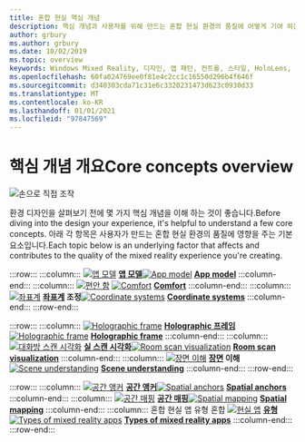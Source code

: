 ```yaml
---
title: 혼합 현실 핵심 개념
description: 핵심 개념과 사용자를 위해 만드는 혼합 현실 환경의 품질에 어떻게 기여 하는지 알아보세요.
author: grbury
ms.author: grbury
ms.date: 10/02/2019
ms.topic: overview
keywords: Windows Mixed Reality, 디자인, 앱 패턴, 컨트롤, 스타일, HoloLens, 상호 작용, UX 요소, 동작, 구성 요소, 혼합 현실 헤드셋, windows Mixed Reality 헤드셋, 가상 현실 헤드셋, HoloLens, MRTK, 혼합 현실 도구 키트, 편안 함, 앱 모델, 좌표, holographic 프레임
ms.openlocfilehash: 60fa024769ee0f81e4c2cc1c16550d296b4f646f
ms.sourcegitcommit: d340303cda71c31e6c3320231473d623c0930d33
ms.translationtype: MT
ms.contentlocale: ko-KR
ms.lasthandoff: 01/01/2021
ms.locfileid: "97847569"
---
```

# <a name="core-concepts-overview"></a><span data-ttu-id="892bc-104">핵심 개념 개요</span><span class="sxs-lookup"><span data-stu-id="892bc-104">Core concepts overview</span></span>

![손으로 직접 조작](images/05_CoreConcepts.png)

<span data-ttu-id="892bc-106">환경 디자인을 살펴보기 전에 몇 가지 핵심 개념을 이해 하는 것이 좋습니다.</span><span class="sxs-lookup"><span data-stu-id="892bc-106">Before diving into the design your experience, it's helpful to understand a few core concepts.</span></span> <span data-ttu-id="892bc-107">아래 각 항목은 사용자가 만드는 혼합 현실 환경의 품질에 영향을 주는 기본 요소입니다.</span><span class="sxs-lookup"><span data-stu-id="892bc-107">Each topic below is an underlying factor that affects and contributes to the quality of the mixed reality experience you're creating.</span></span> 

:::row:::
    :::column:::
        <span data-ttu-id="892bc-108">[ ![ 앱 모델](images/teleportation-640px.png)](app-model.md) **[앱 모델](app-model.md)**</span><span class="sxs-lookup"><span data-stu-id="892bc-108">[![App model](images/teleportation-640px.png)](app-model.md) **[App model](app-model.md)**</span></span>
    :::column-end:::
    :::column:::
       <span data-ttu-id="892bc-109">[ ![ 편안 함](images/comfort-chart.PNG)](comfort.md) **[](comfort.md)**</span><span class="sxs-lookup"><span data-stu-id="892bc-109">[![Comfort](images/comfort-chart.PNG)](comfort.md) **[Comfort](comfort.md)**</span></span>
    :::column-end:::
    :::column:::
        <span data-ttu-id="892bc-110">[ ![ 좌표계](images/coordinate-systems.PNG)](coordinate-systems.md) **[좌표계](coordinate-systems.md) 조정**</span><span class="sxs-lookup"><span data-stu-id="892bc-110">[![Coordinate systems](images/coordinate-systems.PNG)](coordinate-systems.md) **[Coordinate systems](coordinate-systems.md)**</span></span>
    :::column-end:::
:::row-end:::

:::row:::
    :::column:::
        <span data-ttu-id="892bc-111">[ ![ Holographic frame](images/destinationmars-750px.png)](holographic-frame.md) **[Holographic 프레임](holographic-frame.md)**</span><span class="sxs-lookup"><span data-stu-id="892bc-111">[![Holographic frame](images/destinationmars-750px.png)](holographic-frame.md) **[Holographic frame](holographic-frame.md)**</span></span>
    :::column-end:::
    :::column:::
        <span data-ttu-id="892bc-112">[ ![ 대화방 스캔 시각화](images/sr-mixedworld-140429-8pm-00068-1000px.png)](room-scan-visualization.md) **[실 스캔 시각화](room-scan-visualization.md)**</span><span class="sxs-lookup"><span data-stu-id="892bc-112">[![Room scan visualization](images/sr-mixedworld-140429-8pm-00068-1000px.png)](room-scan-visualization.md) **[Room scan visualization](room-scan-visualization.md)**</span></span>
    :::column-end:::
    :::column:::
        <span data-ttu-id="892bc-113">[ ![ 장면 이해](images/scene-understanding.png)](scene-understanding.md) **[장면](scene-understanding.md) 이해**</span><span class="sxs-lookup"><span data-stu-id="892bc-113">[![Scene understanding](images/scene-understanding.png)](scene-understanding.md) **[Scene understanding](scene-understanding.md)**</span></span>
    :::column-end:::
:::row-end:::

:::row:::
    :::column:::
        <span data-ttu-id="892bc-114">[ ![ 공간 앵커](images/azurespatialanchors.jpg)](spatial-anchors.md) **[공간 앵커](spatial-anchors.md)**</span><span class="sxs-lookup"><span data-stu-id="892bc-114">[![Spatial anchors](images/azurespatialanchors.jpg)](spatial-anchors.md) **[Spatial anchors](spatial-anchors.md)**</span></span>
    :::column-end:::
    :::column:::
        <span data-ttu-id="892bc-115">[ ![ 공간 매핑](images/surfacereconstruction.jpg)](spatial-mapping.md) **[공간 매핑](spatial-mapping.md)**</span><span class="sxs-lookup"><span data-stu-id="892bc-115">[![Spatial mapping](images/surfacereconstruction.jpg)](spatial-mapping.md) **[Spatial mapping](spatial-mapping.md)**</span></span>
    :::column-end:::
    :::column:::
        <span data-ttu-id="892bc-116">혼합 현실 앱 유형 혼합 [ ![ 현실 앱](images/enhancedenvironmentapps-640px.jpg)](types-of-mixed-reality-apps.md) **[유형](types-of-mixed-reality-apps.md)**</span><span class="sxs-lookup"><span data-stu-id="892bc-116">[![Types of mixed reality apps](images/enhancedenvironmentapps-640px.jpg)](types-of-mixed-reality-apps.md) **[Types of mixed reality apps](types-of-mixed-reality-apps.md)**</span></span>
    :::column-end:::
:::row-end:::

<br>

